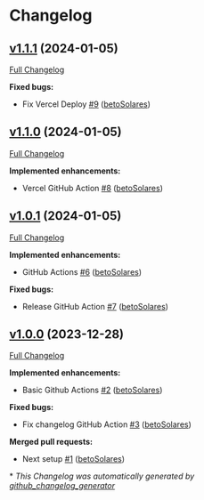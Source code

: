 # Changelog

## [v1.1.1](https://github.com/betoSolares/startpage/tree/v1.1.1) (2024-01-05)

[Full Changelog](https://github.com/betoSolares/startpage/compare/v1.1.0...v1.1.1)

**Fixed bugs:**

- Fix Vercel Deploy [\#9](https://github.com/betoSolares/startpage/pull/9) ([betoSolares](https://github.com/betoSolares))

## [v1.1.0](https://github.com/betoSolares/startpage/tree/v1.1.0) (2024-01-05)

[Full Changelog](https://github.com/betoSolares/startpage/compare/v1.0.1...v1.1.0)

**Implemented enhancements:**

- Vercel GitHub Action [\#8](https://github.com/betoSolares/startpage/pull/8) ([betoSolares](https://github.com/betoSolares))

## [v1.0.1](https://github.com/betoSolares/startpage/tree/v1.0.1) (2024-01-05)

[Full Changelog](https://github.com/betoSolares/startpage/compare/v1.0.0...v1.0.1)

**Implemented enhancements:**

- GitHub Actions [\#6](https://github.com/betoSolares/startpage/pull/6) ([betoSolares](https://github.com/betoSolares))

**Fixed bugs:**

- Release GitHub Action [\#7](https://github.com/betoSolares/startpage/pull/7) ([betoSolares](https://github.com/betoSolares))

## [v1.0.0](https://github.com/betoSolares/startpage/tree/v1.0.0) (2023-12-28)

[Full Changelog](https://github.com/betoSolares/startpage/compare/5c9240e9cad56eee44e92f731539537627d48324...v1.0.0)

**Implemented enhancements:**

- Basic Github Actions [\#2](https://github.com/betoSolares/startpage/pull/2) ([betoSolares](https://github.com/betoSolares))

**Fixed bugs:**

- Fix changelog GitHub Action [\#3](https://github.com/betoSolares/startpage/pull/3) ([betoSolares](https://github.com/betoSolares))

**Merged pull requests:**

- Next setup [\#1](https://github.com/betoSolares/startpage/pull/1) ([betoSolares](https://github.com/betoSolares))

\* _This Changelog was automatically generated by [github_changelog_generator](https://github.com/github-changelog-generator/github-changelog-generator)_
